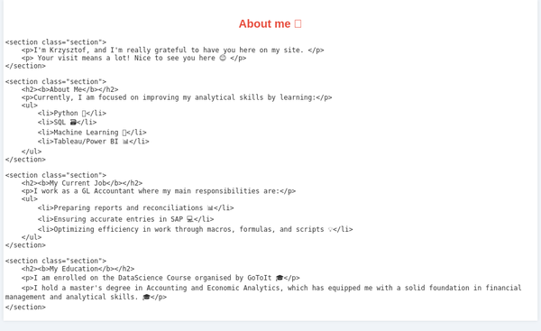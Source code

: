 <!DOCTYPE html>
<html lang="en">
<head>
    <meta charset="UTF-8">
    <meta name="viewport" content="width=device-width, initial-scale=1.0">
    <title>Data Science Projects</title>
    <style>
        body {
            font-family: 'Arial', sans-serif;
            background-color: #f0f4f8;
            color: #333;
            margin: 0;
            padding: 0;
            max-width: 100%;
            overflow-x: hidden;
        }
        .container {
            width: 98%;
            margin: auto;
            padding: 0.2rem;
            background: #fff;
            box-shadow: 0 0 5px rgba(0,0,0,0.1);
        }
        .title {
            color: #e74c3c;
            text-align: center;
            font-size: 1.25rem;
            margin-bottom: 0.2rem;
        }
        .section {
            margin: 0.2rem 0;
        }
        .section h2 {
            color: #3498db;
            border-bottom: 1px solid #3498db;
            padding-bottom: 0.1rem;
            font-size: 0.8rem;
            margin-bottom: 0.2rem;
        }
        .highlight {
            background: #f9e79f;
            padding: 0.05rem 0.2rem;
            border-radius: 5px;
        }
        .emoji {
            font-size: 0.8rem;
        }
    </style>
</head>
<body>

<div class="container">
    <h1 class="title"> About me 🧑 </h1>

    <section class="section">
        <p>I'm Krzysztof, and I'm really grateful to have you here on my site. </p>
        <p> Your visit means a lot! Nice to see you here 😊 </p>
    </section>

    <section class="section">
        <h2><b>About Me</b></h2>
        <p>Currently, I am focused on improving my analytical skills by learning:</p>
        <ul>
            <li>Python 🐍</li>
            <li>SQL 🗃️</li>
            <li>Machine Learning 🔑</li>
            <li>Tableau/Power BI 📊</li>
        </ul>
    </section>

    <section class="section">
        <h2><b>My Current Job</b></h2>
        <p>I work as a GL Accountant where my main responsibilities are:</p>
        <ul>
            <li>Preparing reports and reconciliations 📊</li>
            <li>Ensuring accurate entries in SAP 💻</li>
            <li>Optimizing efficiency in work through macros, formulas, and scripts 💡</li>
        </ul>
    </section>

    <section class="section">
        <h2><b>My Education</b></h2>
        <p>I am enrolled on the DataScience Course organised by GoToIt 🎓</p>
        <p>I hold a master's degree in Accounting and Economic Analytics, which has equipped me with a solid foundation in financial management and analytical skills. 🎓</p>
    </section>
</div>

</body>
</html>